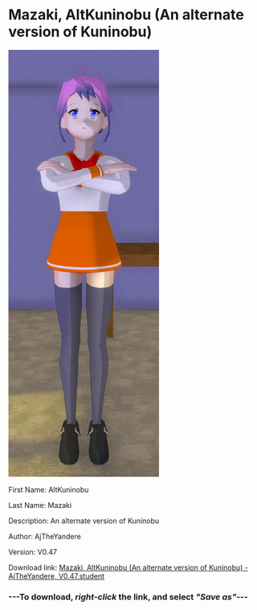# Mazaki, AltKuninobu (An alternate version of Kuninobu)

<img src = "https://raw.githubusercontent.com/Arbiter1223/Daigaku-Gurashi-Custom-Students/master/Students/Files/Mazaki%2C%20AltKuninobu%20(An%20alternate%20version%20of%20Kuninobu).png">

First Name: AltKuninobu

Last Name: Mazaki

Description: An alternate version of Kuninobu

Author: AjTheYandere

Version: V0.47

Download link: <a href="https://raw.githubusercontent.com/Arbiter1223/Daigaku-Gurashi-Custom-Students/master/Students/Files/Mazaki%2C%20AltKuninobu%20(An%20alternate%20version%20of%20Kuninobu)%20-%20AjTheYandere%2C%20V0.47.student">Mazaki, AltKuninobu (An alternate version of Kuninobu) - AjTheYandere, V0.47.student</a>

### ---**To download, _right-click_ the link, and select _"Save as"_**---
